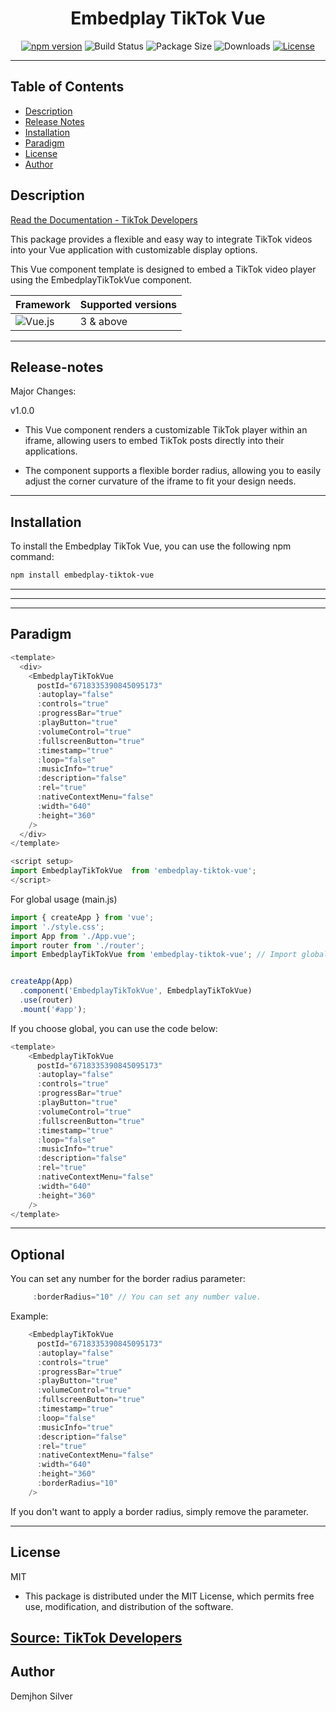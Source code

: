 

<div align="center">

# Embedplay TikTok Vue

[![npm version](https://img.shields.io/npm/v/embedplay-tiktok-vue.svg?logo=npm&style=flat-square&label=Latest&color=blue)](https://www.npmjs.com/package/embedplay-tiktok-vue)
![Build Status](https://img.shields.io/badge/Build-Passing-brightgreen?style=flat-square)
![Package Size](https://img.shields.io/bundlephobia/minzip/embedplay-tiktok-vue?style=flat-square&color=yellow)
![Downloads](https://img.shields.io/npm/dt/embedplay-tiktok-vue.svg?style=flat-square&label=Downloads&color=orange)
[![License](https://img.shields.io/npm/l/embedplay-tiktok-vue.svg?style=flat-square&label=License&color=green)](https://github.com/demjhonsilver/embedplay-tiktok-vue/blob/main/LICENSE.md)






</div>




---------------------

## Table of Contents

- [Description](#description)
- [Release Notes](#release-notes)
- [Installation](#installation)
- [Paradigm](#paradigm)
- [License](#license)
- [Author](#author)

## Description

[Read the Documentation - TikTok Developers](https://developers.tiktok.com/doc/embed-player?enter_method=left_navigation)

This package provides a flexible and easy way to integrate TikTok videos into your Vue application with customizable display options.

This Vue component template is designed to embed a TikTok video player using the EmbedplayTikTokVue component. 

Framework | Supported versions
------ | -------- | 
![Vue.js](https://img.shields.io/badge/vuejs-%2335495e.svg?style=for-the-badge&logo=vuedotjs&logoColor=%234FC08D)  | 3 & above


-----

## Release-notes


Major Changes:

 v1.0.0
 - This Vue component renders a customizable TikTok player within an iframe, allowing users to embed TikTok posts directly into their applications. 

 - The component supports a flexible border radius, allowing you to easily adjust the corner curvature of the iframe to fit your design needs.

___________

## Installation

To install the Embedplay TikTok Vue, you can use the following npm command:

```bash
npm install embedplay-tiktok-vue
```


--------




------------
------------
## Paradigm

```js
<template>
  <div>
    <EmbedplayTikTokVue 
      postId="6718335390845095173" 
      :autoplay="false" 
      :controls="true" 
      :progressBar="true" 
      :playButton="true"
      :volumeControl="true" 
      :fullscreenButton="true" 
      :timestamp="true"
      :loop="false"
      :musicInfo="true"
      :description="false"
      :rel="true"
      :nativeContextMenu="false"
      :width="640" 
      :height="360"
    />
  </div>
</template>

<script setup>
import EmbedplayTikTokVue  from 'embedplay-tiktok-vue';
</script>

```
For global usage (main.js)

```js
import { createApp } from 'vue';
import './style.css'; 
import App from './App.vue';
import router from './router';
import EmbedplayTikTokVue from 'embedplay-tiktok-vue'; // Import global


createApp(App)
  .component('EmbedplayTikTokVue', EmbedplayTikTokVue) 
  .use(router) 
  .mount('#app');

```

If you choose global, you can use the code below:

```js
<template>
    <EmbedplayTikTokVue 
      postId="6718335390845095173" 
      :autoplay="false" 
      :controls="true" 
      :progressBar="true" 
      :playButton="true"
      :volumeControl="true" 
      :fullscreenButton="true" 
      :timestamp="true"
      :loop="false"
      :musicInfo="true"
      :description="false"
      :rel="true"
      :nativeContextMenu="false"
      :width="640" 
      :height="360"
    />
</template>
```


--------
Optional
--------

You can set any number for the border radius parameter:


```js
     :borderRadius="10" // You can set any number value.
```
Example:

```js
    <EmbedplayTikTokVue 
      postId="6718335390845095173" 
      :autoplay="false" 
      :controls="true" 
      :progressBar="true" 
      :playButton="true"
      :volumeControl="true" 
      :fullscreenButton="true" 
      :timestamp="true"
      :loop="false"
      :musicInfo="true"
      :description="false"
      :rel="true"
      :nativeContextMenu="false"
      :width="640" 
      :height="360"
      :borderRadius="10"
    />
```

If you don't want to apply a border radius, simply remove the parameter.
______________________________________________






## License

MIT

- This package is distributed under the MIT License, which permits free use, modification, and distribution of the software.


[Source: TikTok Developers ](https://developers.tiktok.com/doc/overview)
----------------------------------------------------
## Author

Demjhon Silver